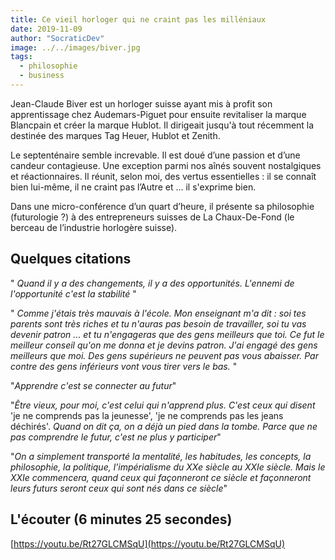 ```yaml
---
title: Ce vieil horloger qui ne craint pas les milléniaux
date: 2019-11-09
author: "SocraticDev"
image: ../../images/biver.jpg
tags:
  - philosophie
  - business
---
```


Jean-Claude Biver est un horloger suisse ayant mis à profit son apprentissage chez Audemars-Piguet pour ensuite revitaliser la marque Blancpain et créer la marque Hublot. Il dirigeait jusqu'à tout récemment la destinée des marques Tag Heuer, Hublot et Zenith.

Le septenténaire semble increvable. Il est doué d’une passion et d’une candeur contagieuse. Une exception parmi nos aînés souvent nostalgiques et réactionnaires. Il réunit, selon moi, des vertus essentielles : il se connaît bien lui-même, il ne craint pas l’Autre et … il s'exprime bien.

Dans une micro-conférence d’un quart d’heure, il présente sa philosophie (futurologie ?) à des entrepreneurs suisses de La Chaux-De-Fond (le berceau de l’industrie horlogère suisse).

## Quelques citations

" _Quand il y a des changements, il y a des opportunités. L'ennemi de l'opportunité c'est la stabilité_ "

" _Comme j'étais très mauvais à l'école. Mon enseignant m'a dit : soi tes parents sont très riches et tu n'auras pas besoin de travailler, soi tu vas devenir patron ... et tu n'engageras que des gens meilleurs que toi. Ce fut le meilleur conseil qu'on me donna et je devins patron. J'ai engagé des gens meilleurs que moi. Des gens supérieurs ne peuvent pas vous abaisser. Par contre des gens inférieurs vont vous tirer vers le bas._ "

"_Apprendre c'est se connecter au futur_"

 "_Être vieux, pour moi, c'est celui qui n'apprend plus. C'est ceux qui disent_ 'je ne comprends pas la jeunesse', 'je ne comprends pas les jeans déchirés'. _Quand on dit ça, on a déjà un pied dans la tombe. Parce que ne pas comprendre le futur, c'est ne plus y participer_"

 "_On a simplement transporté la mentalité, les habitudes, les concepts, la philosophie, la politique, l'impérialisme du XXe siècle au XXIe siècle. Mais le XXIe commencera, quand ceux qui façonneront ce siècle et façonneront leurs futurs seront ceux qui sont nés dans ce siècle_"

## L'écouter (6 minutes 25 secondes)

[https://youtu.be/Rt27GLCMSqU](https://youtu.be/Rt27GLCMSqU)